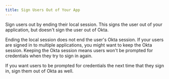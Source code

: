 ```yaml
---
title: Sign Users Out of Your App
---
```

Sign users out by ending their local session. This signs the user out of your application, but doesn't sign the user out of Okta.

<!-- Future content: and discarding the tokens Okta created when the user signed in. -->

<StackSelector snippet="localsignout"/>

Ending the local session does not end the user's Okta session. If your users are signed in to multiple applications, you might want to keep the Okta session. Keeping the Okta session means users won't be prompted for credentials when they try to sign in again.

If you want users to be prompted for credentials the next time that they sign in, sign them out of Okta as well.

<NextSectionLink/>

